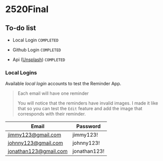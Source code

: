 # 2520Final

## To-do list
 - Local Login `COMPLETED`

 - Github Login `COMPLETED`

 - Api ([Unsplash](https://unsplash.com/developers)) `COMPLETED`
 
 ### Local Logins
 Available *local login* accounts to test the Reminder App.
 > Each email will have one reminder
 > 
 > You will notice that the reminders have invalid images. I made it like that so you can test the `Edit` feature and add the image that corresponds with their reminder.
 
 | Email | Password |
 | --- | --- |
 | jimmy123@gmail.com | jimmy123! |
 | johnny123@gmail.com | johnny123! |
 | jonathan123@gmail.com | jonathan123! |
